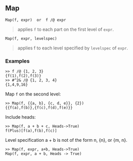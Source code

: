 ## Map

```
Map(f, expr)  or  f /@ expr 
```

> applies `f` to each part on the first level of `expr`.
	
```
Map(f, expr, levelspec)
```

> applies f to each level specified by `levelspec` of `expr`.

### Examples
```
>> f /@ {1, 2, 3}
{f(1),f(2),f(3)}
>> #^2& /@ {1, 2, 3, 4}
{1,4,9,16}
```
 
Map `f` on the second level:
```
>> Map(f, {{a, b}, {c, d, e}}, {2})
{{f(a),f(b)},{f(c),f(d),f(e)}}
```

Include heads:
```
>> Map(f, a + b + c, Heads->True) 
f(Plus)[f(a),f(b),f(c)]
```

Level specification a + b is not of the form n, {n}, or {m, n}.
```
>> Map(f, expr, a+b, Heads->True) 
Map(f, expr, a + b, Heads -> True)
```